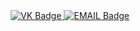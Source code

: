 <div id="badges" align = "center">
  <a href= "https://https://vk.com/jgkay">
    <img src = "https://img.shields.io/badge/VK=blue?style=for-the-badge&logo=VK&logoColor=white" alt="VK Badge"/>
  </a>

  <a href= "https://mail.google.com/mail/u/0/?tab=rm&ogbl#inbox">
    <img src = "https://img.shields.io/badge/EMAIL=red?style=for-the-badge&logo=Gmail&logoColor=white" alt="EMAIL Badge"/>
  </a>
</div>

<div id="viewprof" align = "center">
  <img src = "https://komarev.com/ghpvc/?username=VlaskinEvgenii&style=flat-square&color=blue" alt=""/>
</div>

